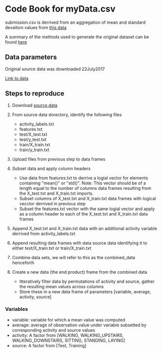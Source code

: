 # Code Book for myData.csv

submission.csv is derrived from an aggregation of mean and standard devaition values from [this data](https://d396qusza40orc.cloudfront.net/getdata%2Fprojectfiles%2FUCI%20HAR%20Dataset.zip) 

A summary of the methods used to generate the original dataset can be found [here](http://archive.ics.uci.edu/ml/machine-learning-databases/00240/UCI%20HAR%20Dataset.names)

## Data parameters

Original source data was downloaded 22July2017

[Link to data](https://d396qusza40orc.cloudfront.net/getdata%2Fprojectfiles%2FUCI%20HAR%20Dataset.zip)

## Steps to reproduce

1. Download [source data](https://d396qusza40orc.cloudfront.net/getdata%2Fprojectfiles%2FUCI%20HAR%20Dataset.zip)

1. From source data dorectory, identify the following files
     * activity_labels.txt
     * features.txt
     * test/X_test.txt
     * test/y_test.txt
     * train/X_train.txt
     * train/y_train.txt

1. Upload files from previous step to data frames

1. Subset data and apply column headers
     * Use data from features.txt to derrive a logial vector for elements containing "mean()" or "std()". Note: This vector should be of a length equal to the number of columns data frames resulting from the X_test.txt and X_train.txt imports.
     * Subset columns of X_test.txt and X_train.txt data frames with logical vecctor derrived in previous step
     * Subset the features.txt vector with the same logial vector and apply as a column header to each of the X_test.txt and X_train.txt data frames

1. Append X_test.txt and X_train.txt data with an additional activity variable derrived from activity_labels.txt

1. Append resulting data frames with data source data identifying it to either test/X_train.txt or train/X_train.txt

1. Combine data sets, we will refer to this as the combined_data henceforth

1. Create a new data (the end product) frame from the combined data
     * Itteratively filter data by permutations of activity and source, gather the resulting mean values across columns
     * Store these in a new data frame of parameters [variable, average, activity, source]

### Variables
* variable: variable for which a mean value was computed
* average: average of observation value under variable subsetted by corresponding activity and source values
* activity: A factor from  [WALKING, WALKING_UPSTAIRS, WALKING_DOWNSTAIRS, SITTING, STANDING, LAYING] 
* source: A factor from [Test, Training]
